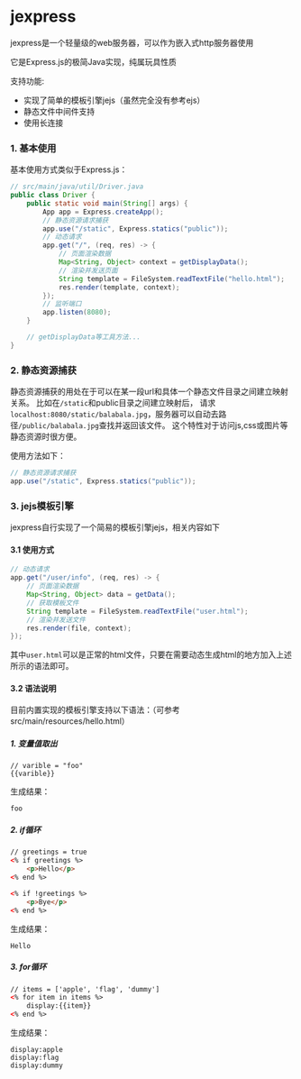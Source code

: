 # jexpress

jexpress是一个轻量级的web服务器，可以作为嵌入式http服务器使用

它是Express.js的极简Java实现，纯属玩具性质

支持功能:
- 实现了简单的模板引擎jejs（虽然完全没有参考ejs）
- 静态文件中间件支持
- 使用长连接

### 1. 基本使用

基本使用方式类似于Express.js：
```java
// src/main/java/util/Driver.java
public class Driver {
	public static void main(String[] args) {
		App app = Express.createApp();
		// 静态资源请求捕获
		app.use("/static", Express.statics("public"));
		// 动态请求
		app.get("/", (req, res) -> {
			// 页面渲染数据
			Map<String, Object> context = getDisplayData();
			// 渲染并发送页面
			String template = FileSystem.readTextFile("hello.html");
			res.render(template, context);
		});
		// 监听端口
		app.listen(8080);
	}

	// getDisplayData等工具方法...
}
```

### 2. 静态资源捕获

静态资源捕获的用处在于可以在某一段url和具体一个静态文件目录之间建立映射关系。
比如在`/static`和public目录之间建立映射后，
请求`localhost:8080/static/balabala.jpg`，服务器可以自动去路径`/public/balabala.jpg`查找并返回该文件。
这个特性对于访问js,css或图片等静态资源时很方便。

使用方法如下：
```java
// 静态资源请求捕获
app.use("/static", Express.statics("public"));
```

### 3. jejs模板引擎

jexpress自行实现了一个简易的模板引擎jejs，相关内容如下

#### 3.1 使用方式

```java
// 动态请求
app.get("/user/info", (req, res) -> {
	// 页面渲染数据
	Map<String, Object> data = getData();
	// 获取模板文件
	String template = FileSystem.readTextFile("user.html");
	// 渲染并发送文件
	res.render(file, context);
});
```
其中`user.html`可以是正常的html文件，只要在需要动态生成html的地方加入上述所示的语法即可。

#### 3.2 语法说明

目前内置实现的模板引擎支持以下语法：（可参考src/main/resources/hello.html）

##### 1. 变量值取出
```
// varible = "foo"
{{varible}}
```
生成结果：
```
foo
```

##### 2. if循环

```html
// greetings = true
<% if greetings %>
	<p>Hello</p>
<% end %>

<% if !greetings %>
	<p>Bye</p>
<% end %>
```
生成结果：
```
Hello
```

##### 3. for循环
```html
// items = ['apple', 'flag', 'dummy']
<% for item in items %>
	display:{{item}}
<% end %>
```
生成结果：
```
display:apple
display:flag
display:dummy
```
